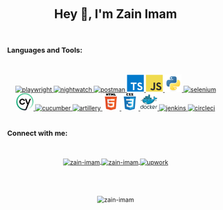 <h1 align="center">Hey 👋, I'm Zain Imam <br> <br> </h1>

<h3 align="left">Languages and Tools:</h3>
<br>
<p align="center"> 
  <a href="https://playwright.dev/" target="_blank" rel="noreferrer">
    <img src="https://raw.githubusercontent.com/gilbarbara/logos/main/logos/playwright.svg" alt="playwright" width="45" height="45"/>
  </a>
  <a href="https://nightwatchjs.org/" target="_blank" rel="noreferrer">
    <img src="https://nightwatchjs.org/images/nightwatch-circle.png" alt="nightwatch" width="40" height="40"/>
  </a>
  <a href="https://www.postman.com/" target="_blank" rel="noreferrer">
    <img src="https://www.vectorlogo.zone/logos/getpostman/getpostman-icon.svg" alt="postman" width="40" height="40"/>
  </a>
  <a href="https://www.typescriptlang.org/" target="_blank" rel="noreferrer">
    <img src="https://raw.githubusercontent.com/devicons/devicon/master/icons/typescript/typescript-original.svg" alt="typescript" width="40" height="40"/>
  </a>
  <a href="https://www.javascript.com/" target="_blank" rel="noreferrer"> 
    <img src="https://raw.githubusercontent.com/devicons/devicon/master/icons/javascript/javascript-original.svg" alt="javascript" width="40" height="40"/>
  </a>
  <a href="https://www.python.org" target="_blank" rel="noreferrer">
    <img src="https://raw.githubusercontent.com/devicons/devicon/master/icons/python/python-original.svg" alt="python" width="40" height="40"/>
  </a>
  <a href="https://www.selenium.dev/" target="_blank" rel="noreferrer">
    <img src="https://raw.githubusercontent.com/detain/svg-logos/780f25886640cef088af994181646db2f6b1a3f8/svg/selenium-logo.svg" alt="selenium" width="40" height="40"/>
  </a>
  <a href="https://www.cypress.io/" target="_blank" rel="noreferrer">
    <img src="https://raw.githubusercontent.com/devicons/devicon/master/icons/cypressio/cypressio-original.svg" alt="cypress" width="40" height="40"/>
  </a>
  <a href="https://cucumber.io/" target="_blank" rel="noreferrer">
    <img src="https://www.vectorlogo.zone/logos/cucumberio/cucumberio-icon.svg" alt="cucumber" width="40" height="40"/>
  </a>
  <a href="https://artillery.io/" target="_blank" rel="noreferrer">
    <img src="https://cdn.brandfetch.io/idE9-kpeJv/w/400/h/400/theme/dark/icon.jpeg?c=1dxbfHSJFAPEGdCLU4o5B" alt="artillery" width="40" height="40"/>
  </a>
  <a href="https://developer.mozilla.org/en-US/docs/Web/HTML" target="_blank" rel="noreferrer">
    <img src="https://raw.githubusercontent.com/devicons/devicon/master/icons/html5/html5-original-wordmark.svg" alt="html5" width="40" height="40"/>
  </a>
  <a href="https://developer.mozilla.org/en-US/docs/Web/CSS" target="_blank" rel="noreferrer">
    <img src="https://raw.githubusercontent.com/devicons/devicon/master/icons/css3/css3-original-wordmark.svg" alt="css3" width="40" height="40"/>
  </a>
  <a href="https://www.docker.com/" target="_blank" rel="noreferrer">
    <img src="https://raw.githubusercontent.com/devicons/devicon/master/icons/docker/docker-original-wordmark.svg" alt="docker" width="40" height="40"/>
  </a>
  <a href="https://www.jenkins.io/" target="_blank" rel="noreferrer">
    <img src="https://www.vectorlogo.zone/logos/jenkins/jenkins-icon.svg" alt="jenkins" width="40" height="40"/>
  </a>
  <a href="https://circleci.com/" target="_blank" rel="noreferrer">
    <img src="https://www.vectorlogo.zone/logos/circleci/circleci-icon.svg" alt="circleci" width="40" height="40"/>
  </a>
</p>

<h1 align="center"></h1>

<h3 align="left">Connect with me:</h3>
<br>
<p align="center">
  <a href="https://www.linkedin.com/in/zain-imam-965b05237/" target="blank">
    <img align="center" src="https://raw.githubusercontent.com/rahuldkjain/github-profile-readme-generator/master/src/images/icons/Social/linked-in-alt.svg" alt="zain-imam" height="30" width="40" />
  </a>
  <a href="https://www.facebook.com/zain.imam.545" target="blank">
    <img align="center" src="https://raw.githubusercontent.com/rahuldkjain/github-profile-readme-generator/master/src/images/icons/Social/facebook.svg" alt="zain-imam" height="30" width="40" />
  </a>
  <a href="https://www.upwork.com/freelancers/~01c715768519c1fccf" target="blank">
    <img align="center" src="https://www.vectorlogo.zone/logos/upwork/upwork-icon.svg" alt="upwork" height="30" width="40" />
  </a>
</p>

<h1 align="center"></h1>
<br>

<p align="center">
  <img src="https://nirzak-streak-stats.vercel.app/?user=Zain-Imam" alt="zain-imam" />
</p>
